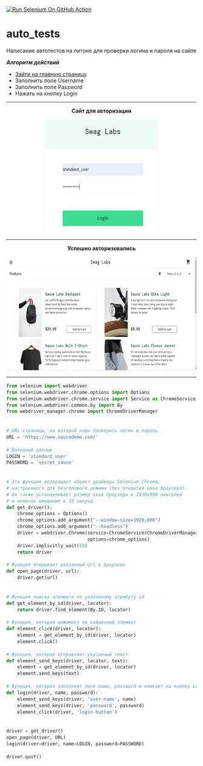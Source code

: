 [![Run Selenium On GitHub Action](https://github.com/petro1head/auto_tests/actions/workflows/main.yml/badge.svg)](https://github.com/petro1head/auto_tests/actions/workflows/main.yml)
# auto_tests

   Написание автотестов на питоне для проверки логина и пароля на сайте

___Алгоритм действий___
+ [Зайти на главную страницу](https://www.saucedemo.com/)
+ Заполнить поле Username
+ Заполнить поле Password
+ Нажать на кнопку Login

***

<p align="center">
 <b>
   Сайт для авторизации
 </b> 
</p>

<p align="center">
  <img width="300" height="300" src="https://github.com/petro1head/auto_tests/blob/main/Image/проверка.jpg">
</p>

***
<p align="center">
 <b>
   Успешно авторизовались
 </b> 
</p>

<p align="center">
  <img width="550" height="300" src="https://github.com/petro1head/auto_tests/blob/main/Image/Успешно.jpg">
</p>

***
 
```Python
from selenium import webdriver
from selenium.webdriver.chrome.options import Options
from selenium.webdriver.chrome.service import Service as ChromeService
from selenium.webdriver.common.by import By
from webdriver_manager.chrome import ChromeDriverManager


# URL страницы, на которой надо проверить логин и пароль
URL = 'https://www.saucedemo.com/' 

# Валидные данные 
LOGIN = 'standard_user'
PASSWORD = 'secret_sauce'


# Эта функция возвращает объект драйвера Selenium Chrome,
# настроенного для безголового режима (без открытия окна браузера).
# Он также устанавливает размер окна браузера в 1920x800 пикселей 
# и неявное ожидание в 10 секунд.
def get_driver():
    chrome_options = Options()
    chrome_options.add_argument("--window-size=1920,800")
    chrome_options.add_argument("--headless")
    driver = webdriver.Chrome(service=ChromeService(ChromeDriverManager().install()),
                              options=chrome_options)
    driver.implicitly_wait(10)
    return driver

# Функция открывает указанный url в браузере
def open_page(driver, url):
    driver.get(url)


# Функция поиска элемента по указанному атрибуту id 
def get_element_by_id(driver, locator):
    return driver.find_element(By.ID, locator)

# Функция, которая нажимает на найденный элемент 
def element_click(driver, locator):
    element = get_element_by_id(driver, locator)
    element.click()

# Функция, которая отправляет указанный текст 
def element_send_keys(driver, locator, text):
    element = get_element_by_id(driver, locator)
    element.send_keys(text)

# Функция, которая заполняет поля name, password и кликает на кнопку Login
def login(driver, name, password):
    element_send_keys(driver, 'user-name', name)
    element_send_keys(driver, 'password', password)
    element_click(driver, 'login-button')


driver = get_driver()
open_page(driver, URL)
login(driver=driver, name=LOGIN, password=PASSWORD)

driver.quit()
```

